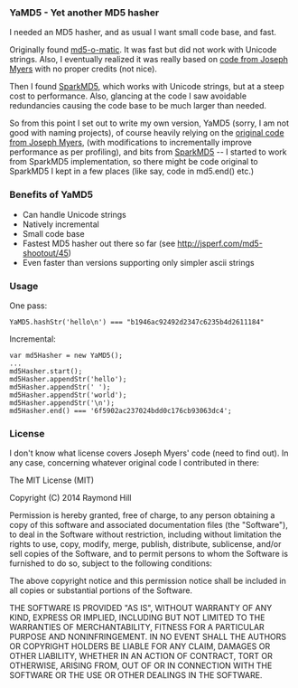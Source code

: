 ### YaMD5 - Yet another MD5 hasher

I needed an MD5 hasher, and as usual I want small code base, and fast.

Originally found [md5-o-matic](https://github.com/trentmillar/md5-o-matic).
It was fast but did not work with Unicode strings.
Also, I eventually realized it was really based on [code from
Joseph Myers](http://www.myersdaily.org/joseph/javascript/md5-text.html) with
no proper credits (not nice).

Then I found [SparkMD5](https://github.com/satazor/SparkMD5), which works
with Unicode strings, but at a steep cost to performance. Also, glancing at
the code I saw avoidable redundancies causing the code base to be much larger
than needed.

So from this point I set out to write my own version, YaMD5 (sorry, I am
not good with naming projects), of course heavily relying on the [original
code from Joseph Myers](http://www.myersdaily.org/joseph/javascript/md5-text.html),
(with modifications to incrementally improve performance as per profiling),
and bits from [SparkMD5](https://github.com/satazor/SparkMD5) -- I started to
work from SparkMD5 implementation, so there might be code original to
SparkMD5 I kept in a few places (like say, code in md5.end() etc.)

### Benefits of YaMD5

- Can handle Unicode strings
- Natively incremental
- Small code base
- Fastest MD5 hasher out there so far (see <http://jsperf.com/md5-shootout/45>)
- Even faster than versions supporting only simpler ascii strings

### Usage

One pass:

    YaMD5.hashStr('hello\n') === "b1946ac92492d2347c6235b4d2611184"

Incremental:

    var md5Hasher = new YaMD5();
    ...
    md5Hasher.start();
    md5Hasher.appendStr('hello');
    md5Hasher.appendStr(' ');
    md5Hasher.appendStr('world');
    md5Hasher.appendStr('\n');
    md5Hasher.end() === '6f5902ac237024bdd0c176cb93063dc4';

### License

I don't know what license covers Joseph Myers' code (need
to find out). In any case, concerning whatever original code I contributed in
there:

The MIT License (MIT)

Copyright (C) 2014 Raymond Hill

Permission is hereby granted, free of charge, to any person obtaining a copy
of this software and associated documentation files (the "Software"), to deal
in the Software without restriction, including without limitation the rights
to use, copy, modify, merge, publish, distribute, sublicense, and/or sell
copies of the Software, and to permit persons to whom the Software is
furnished to do so, subject to the following conditions:

The above copyright notice and this permission notice shall be included in
all copies or substantial portions of the Software.

THE SOFTWARE IS PROVIDED "AS IS", WITHOUT WARRANTY OF ANY KIND, EXPRESS OR
IMPLIED, INCLUDING BUT NOT LIMITED TO THE WARRANTIES OF MERCHANTABILITY,
FITNESS FOR A PARTICULAR PURPOSE AND NONINFRINGEMENT. IN NO EVENT SHALL THE
AUTHORS OR COPYRIGHT HOLDERS BE LIABLE FOR ANY CLAIM, DAMAGES OR OTHER
LIABILITY, WHETHER IN AN ACTION OF CONTRACT, TORT OR OTHERWISE, ARISING FROM,
OUT OF OR IN CONNECTION WITH THE SOFTWARE OR THE USE OR OTHER DEALINGS IN
THE SOFTWARE.
